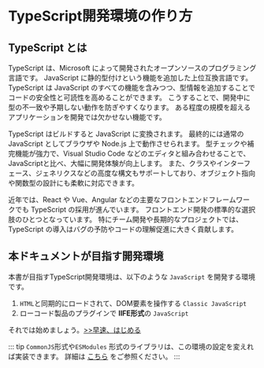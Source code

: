 # TypeScript開発環境の作り方

## TypeScript とは

TypeScript は、Microsoft によって開発されたオープンソースのプログラミング言語です。
JavaScript に静的型付けという機能を追加した上位互換言語です。
TypeScript は JavaScript のすべての機能を含みつつ、型情報を追加することでコードの安全性と可読性を高めることができます。
こうすることで、開発中に型の不一致や予期しない動作を防ぎやすくなります。
ある程度の規模を超えるアプリケーションを開発では欠かせない機能です。

TypeScript はビルドすると JavaScript に変換されます。
最終的には通常の JavaScript としてブラウザや Node.js 上で動作させられます。
型チェックや補完機能が強力で、Visual Studio Code などのエディタと組み合わせることで、JavaScriptと比べ、大幅に開発体験が向上します。
また、クラスやインターフェース、ジェネリクスなどの高度な構文もサポートしており、オブジェクト指向や関数型の設計にも柔軟に対応できます。

近年では、React や Vue、Angular などの主要なフロントエンドフレームワークでも TypeScript の採用が進んでいます。
フロントエンド開発の標準的な選択肢のひとつとなっています。
特にチーム開発や長期的なプロジェクトでは、TypeScript の導入はバグの予防やコードの理解促進に大きく貢献します。

## 本ドキュメントが目指す開発環境

本書が目指すTypeScript開発環境は、以下のような `JavaScript` を開発する環境です。

1. `HTML`と同期的にロードされて、DOM要素を操作する `Classic JavaScript`
2. ローコード製品のプラグインで **IIFE形式**の `JavaScript`

それでは始めましょう。[>>早速、はじめる](./basic/index.md)

::: tip
`CommonJS`形式や`ESModules` 形式のライブラリは、この環境の設定を変えれば実装できます。
詳細は [こちら](./configuration/index.md) をご参照ください。
:::
